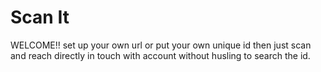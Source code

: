 
<html lang="en">
<head>
    <meta charset="UTF-8">
    <meta name="viewport" content="width=device-width, initial-scale=1.0">
    <title> Instagram qrcode scan </title>
</head>
<body>
    <h1> Scan It </h1>
    <p>WELCOME!! set up your own url or put your own unique id then just scan and reach directly in touch with account without husling to search the id. </p>
</body>
</html>
